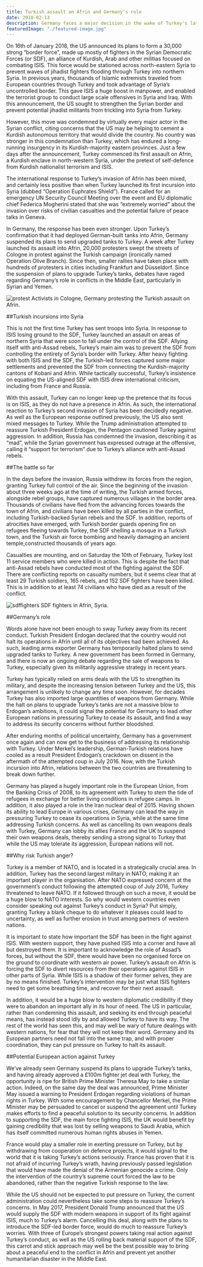 ```yaml
---
title: Turkish assault on Afrin and Germany’s role
date: 2018-02-13
description: Germany faces a major decision in the wake of Turkey's latest assault. Will Germany lead European efforts to put pressure on Turkey or will they stand idly by?
featuredImage: "./featured-image.jpg"
---
```

On 16th of January 2018, the US announced its plans to form a 30,000 strong “border force”, made up mostly of fighters in the Syrian Democratic Forces (or SDF), an alliance of Kurdish, Arab and other militias focused on combating ISIS. This force would be stationed across north-eastern Syria to prevent waves of jihadist fighters flooding through Turkey into northern Syria. In previous years, thousands of Islamic extremists traveled from European countries through Turkey and took advantage of Syria’s uncontrolled border. This gave ISIS a huge boost in manpower, and enabled the terrorist group to conduct large scale offensives in Syria and Iraq. With this announcement, the US sought to strengthen the Syrian border and prevent potential jihadist militants from trickling into Syria from Turkey.

However, this move was condemned by virtually every major actor in the Syrian conflict, citing concerns that the US may be helping to cement a Kurdish autonomous territory that would divide the country. No country was stronger in this condemnation than Turkey, which has endured a long-running insurgency in its Kurdish-majority eastern provinces. Just a few days after the announcement, Turkey commenced its first assault on Afrin, a Kurdish enclave in north-western Syria, under the pretext of self-defence from Kurdish nationalist terrorism and ISIS.

The international response to Turkey’s invasion of Afrin has been mixed, and certainly less positive than when Turkey launched its first incursion into Syria (dubbed “Operation Euphrates Shield”). France called for an emergency UN Security Council Meeting over the event and EU diplomatic chief Federica Mogherini stated that she was “extremely worried" about the invasion over risks of civilian casualties and the potential failure of peace talks in Geneva.

In Germany, the response has been even stronger. Upon Turkey’s confirmation that it had deployed German-built tanks into Afrin, Germany suspended its plans to send upgraded tanks to Turkey. A week after Turkey launched its assault into Afrin, 20,000 protesters swept the streets of Cologne in protest against the Turkish campaign (ironically named Operation Olive Branch). Since then, smaller rallies have taken place with hundreds of protesters in cities including Frankfurt and Düsseldorf. Since the suspension of plans to upgrade Turkey’s tanks, debates have raged regarding Germany’s role in conflicts in the Middle East, particularly in Syrian and Yemen.

![protest](img/protest.jpg)
Activists in Cologne, Germany protesting the Turkish assault on Afrin. 

##Turkish incursions into Syria

This is not the first time Turkey has sent troops into Syria. In response to ISIS losing ground to the SDF, Turkey launched an assault on areas of northern Syria that were soon to fall under the control of the SDF. Allying itself with anti-Assad rebels, Turkey’s main aim was to prevent the SDF from controlling the entirety of Syria’s border with Turkey. After heavy fighting with both ISIS and the SDF, the Turkish-led forces captured some major settlements and prevented the SDF from connecting the Kurdish-majority cantons of Kobani and Afrin. While tactically successful, Turkey’s insistence on equating the US-aligned SDF with ISIS drew international criticism, including from France and Russia.

With this assault, Turkey can no longer keep up the pretence that its focus is on ISIS, as they do not have a presence in Afrin. As such, the international reaction to Turkey’s second invasion of Syria has been decidedly negative. As well as the European response outlined previously, the US also sent mixed messages to Turkey. While the Trump administration attempted to reassure Turkish President Erdogan, the Pentagon cautioned Turkey against aggression. In addition, Russia has condemned the invasion, describing it as “mad”, while the Syrian government has expressed outrage at the offensive, calling it “support for terrorism” due to Turkey’s alliance with anti-Assad rebels.

##The battle so far

In the days before the invasion, Russia withdrew its forces from the region, granting Turkey full control of the air. Since the beginning of the invasion about three weeks ago at the time of writing, the Turkish armed forces, alongside rebel groups, have captured numerous villages in the border area. Thousands of civilians have fled from the advancing forces towards the town of Afrin, and civilians have been killed by all parties in the conflict, including Turkish-backed Syrian rebels and the SDF. In addition, reports of atrocities have emerged, with Turkish border guards opening fire on refugees fleeing towards Turkey, the SDF shelling a mosque in a Turkish town, and the Turkish air force bombing and heavily damaging an ancient temple,constructed thousands of years ago.

Casualties are mounting, and on Saturday the 10th of February, Turkey lost 11 service members who were killed in action. This is despite the fact that anti-Assad rebels have conducted most of the fighting against the SDF. There are conflicting reports on casualty numbers, but it seems clear that at least 29 Turkish soldiers, 165 rebels, and 152 SDF fighters have been killed. This is in addition to at least 74 civilians who have died as a result of the conflict.

![sdffighters](img/sdffighters.jpg)
SDF fighters in Afrin, Syria.

##Germany’s role

Words alone have not been enough to sway Turkey away from its recent conduct. Turkish President Erdogan declared that the country would not halt its operations in Afrin until all of its objectives had been achieved. As such, leading arms exporter Germany has temporarily halted plans to send upgraded tanks to Turkey. A new government has been formed in Germany, and there is now an ongoing debate regarding the sale of weapons to Turkey, especially given its militarily aggressive strategy in recent years.

Turkey has typically relied on arms deals with the US to strengthen its military, and despite the increasing tension between Turkey and the US, this arrangement is unlikely to change any time soon. However, for decades Turkey has also imported large quantities of weapons from Germany. While the halt on plans to upgrade Turkey’s tanks are not a massive blow to Erdogan’s ambitions, it could signal the potential for Germany to lead other European nations in pressuring Turkey to cease its assault, and find a way to address its security concerns without further bloodshed.

After enduring months of political uncertainty, Germany has a government once again and  can now get to the business of addressing its relationship with Turkey. Under Merkel’s leadership, German-Turkish relations have cooled as a result President Erdogan’s crackdown on dissent in the aftermath of the attempted coup in July 2016. Now, with the Turkish incursion into Afrin, relations between the two countries are threatening to break down further.

Germany has played a hugely important role in the European Union, from the Banking Crisis of 2008, to its agreement with Turkey to stem the tide of refugees in exchange for better living conditions in refugee camps. In addition, it also played a role in the Iran nuclear deal of 2015. Having shown its ability to lead Europe in various crises, Germany can lead the way in pressuring Turkey to cease its operations in Syria, while at the same time addressing Turkish concerns. As well as cancelling its own weapons deals with Turkey, Germany can lobby its allies France and the UK to suspend their own weapons deals, thereby sending a strong signal to Turkey that while the US may tolerate its aggression, European nations will not.

##Why risk Turkish anger?

Turkey is a member of NATO, and is located in a strategically crucial area. In addition, Turkey has the second largest military in NATO, making it an important player in the organisation. After NATO expressed concern at the government’s conduct following the attempted coup of July 2016, Turkey threatened to leave NATO. If it followed through on such a move, it would be a huge blow to NATO interests. So why would western countries even consider speaking out against Turkey’s conduct in Syria? Put simply, granting Turkey a blank cheque to do whatever it pleases could lead to uncertainty, as well as further erosion in trust among partners of western nations.

It is important to state how important the SDF has been in the fight against ISIS. With western support, they have pushed ISIS into a corner and have all but destroyed them. It is important to acknowledge the role of Assad’s forces, but without the SDF, there would have been no organised force on the ground to coordinate with western air power. Turkey’s assault on Afrin is forcing the SDF to divert resources  from their operations against ISIS in other parts of Syria. While ISIS is a shadow of their former selves, they are by no means finished. Turkey’s intervention may be just what ISIS fighters need to get some breathing time, and recover for their next assault.

In addition, it would be a huge blow to western diplomatic credibility if they were to abandon an important ally in its hour of need. The US in particular, rather than condemning this assault, and seeking its end through peaceful means, has instead stood idly by and allowed Turkey to have its way. The rest of the world has seen this, and may well be wary of future dealings with western nations, for fear that they will not keep their word. Germany and its European partners need not fall into the same trap, and with proper coordination, they can put pressure on Turkey to halt its assault.

##Potential European action against Turkey

We’ve already seen Germany suspend its plans to upgrade Turkey’s tanks, and having already approved a £100m fighter jet deal with Turkey, the opportunity is ripe for British Prime Minister Theresa May to take a similar action. Indeed, on the same day the deal was announced, Prime Minister May issued a warning to President Erdogan regarding violations of human rights in Turkey. With some encouragement by Chancellor Merkel, the Prime Minister may be persuaded to cancel or suspend the agreement until Turkey makes efforts to find a peaceful solution to its security concerns. In addition to supporting the SDF, the main force fighting ISIS, the UK would benefit by gaining credibility that was lost by selling weapons to Saudi Arabia, which has itself committed numerous human rights abuses in Yemen.

France would play a smaller role in exerting pressure on Turkey, but by withdrawing from cooperation on defence projects, it would signal to the world that it is taking Turkey’s actions seriously. France has proven that it is not afraid of incurring Turkey’s wrath, having previously passed legislation that would have made the denial of the Armenian genocide a crime. Only the intervention of the country’s supreme court forced the law to be abandoned, rather than the negative Turkish response to the law.

While the US should not be expected to put pressure on Turkey, the current administration could nevertheless take some steps to reassure Turkey’s concerns. In May 2017, President Donald Trump announced that the US would supply the SDF with modern weapons in support of its fight against ISIS, much to Turkey’s alarm. Cancelling this deal, along with the plans to introduce the SDF-led border force, would do much to reassure Turkey’s worries. With three of Europe’s strongest powers taking real action against Turkey’s conduct, as well as the US rolling back material support of the SDF, this carrot and stick approach may well be the best possible way to bring about a peaceful end to the conflict in Afrin and prevent yet another humanitarian disaster in the Middle East.

